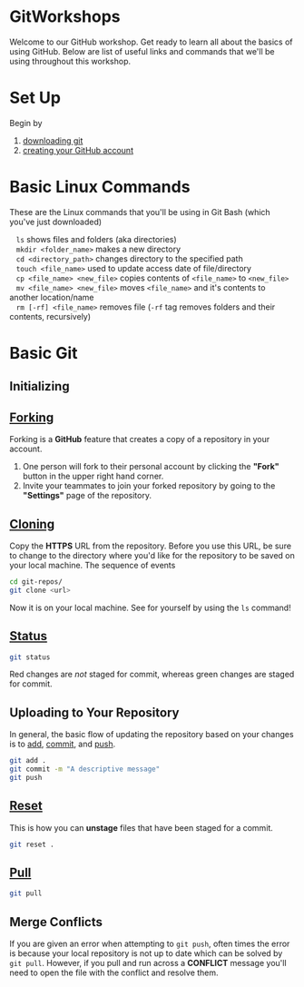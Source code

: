 # GitWorkshops
Welcome to our GitHub workshop. Get ready to learn all about the basics of using GitHub. Below are list of useful links and commands that we'll be using throughout this workshop.

# Set Up
Begin by 
1. [downloading git](https://git-scm.com/downloads "Git Downloads")
2. [creating your GitHub account](https://github.com "GitHub Homepage")

# Basic Linux Commands
These are the Linux commands that you'll be using in Git Bash (which you've just downloaded)  

&nbsp;&nbsp;&nbsp;`ls` shows files and folders (aka directories)  
&nbsp;&nbsp;&nbsp;`mkdir <folder_name>` makes a new directory  
&nbsp;&nbsp;&nbsp;`cd <directory_path>` changes directory to the specified path  
&nbsp;&nbsp;&nbsp;`touch <file_name>` used to update access date of file/directory  
&nbsp;&nbsp;&nbsp;`cp <file_name> <new_file>` copies contents of `<file_name>` to `<new_file>`  
&nbsp;&nbsp;&nbsp;`mv <file_name> <new_file>` moves `<file_name>` and it's contents to another location/name  
&nbsp;&nbsp;&nbsp;`rm [-rf] <file_name>` removes file (`-rf` tag removes folders and their contents, recursively)

# Basic Git

## Initializing

## [Forking](https://guides.github.com/activities/forking/ "GitHub Guides: Forking")
Forking is a **GitHub** feature that creates a copy of a repository in your account.  
1. One person will fork to their personal account by clicking the **"Fork"** button in the upper right hand corner.
2. Invite your teammates to join your forked repository by going to the **"Settings"** page of the repository.

## [Cloning](https://git-scm.com/docs/git-clone "Git Clone")
Copy the **HTTPS** URL from the repository. Before you use this URL, be sure to change to the directory where you'd like for the repository to be saved on your local machine. The sequence of events 

```bash
cd git-repos/
git clone <url>
``` 
Now it is on your local machine. See for yourself by using the `ls` command!

## [Status](https://git-scm.com/docs/git-status "Git Status")

```bash
git status
``` 
Red changes are *not* staged for commit, whereas green changes are staged for commit.

## Uploading to Your Repository
In general, the basic flow of updating the repository based on your changes is to [add](https://git-scm.com/docs/git-add "Git Add"), [commit](https://git-scm.com/docs/git-commit "Git Commit"), and [push](https://git-scm.com/docs/git-push "Git Push").

```bash
git add .
git commit -m "A descriptive message"
git push
```

## [Reset](https://git-scm.com/docs/git-reset "Git Reset")
This is how you can **unstage** files that have been staged for a commit.

```bash
git reset .
```

## [Pull](https://git-scm.com/docs/git-pull "Git Pull")

```bash
git pull
```

## Merge Conflicts
If you are given an error when attempting to `git push`, often times the error is because your local repository is not up to date which can be solved by `git pull`. However, if you pull and run across a **CONFLICT** message you'll need to open the file with the conflict and resolve them.
